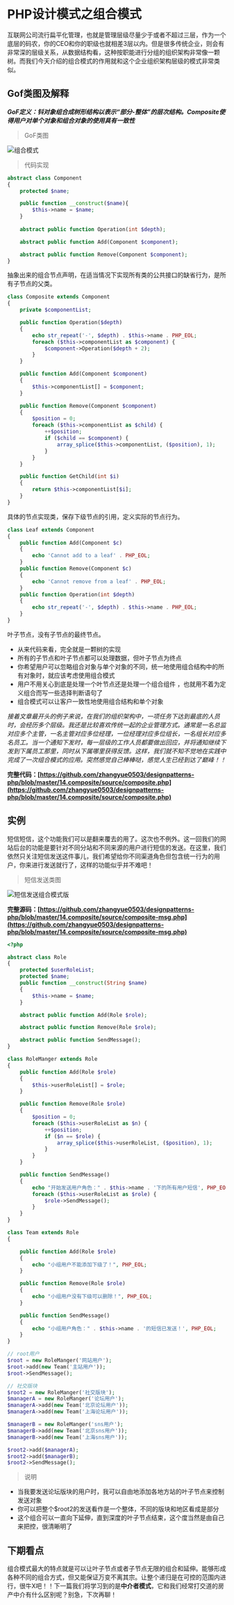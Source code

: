 # PHP设计模式之组合模式

互联网公司流行扁平化管理，也就是管理层级尽量少于或者不超过三层，作为一个底层的码农，你的CEO和你的职级也就相差3层以内。但是很多传统企业，则会有非常深的层级关系，从数据结构看，这种按职能进行分组的组织架构非常像一颗树。而我们今天介绍的组合模式的作用就和这个企业组织架构层级的模式非常类似。

## Gof类图及解释

***GoF定义：钭对象组合成树形结构以表示“部分-整体”的层次结构。Composite使得用户对单个对象和组合对象的使用具有一致性***

> GoF类图

![组合模式](https://raw.githubusercontent.com/zhangyue0503/designpatterns-php/master/14.composite/img/composite.jpg)


> 代码实现

```php
abstract class Component
{
    protected $name;

    public function __construct($name){
        $this->name = $name;
    }
    
    abstract public function Operation(int $depth);

    abstract public function Add(Component $component);

    abstract public function Remove(Component $component);
}
```

抽象出来的组合节点声明，在适当情况下实现所有类的公共接口的缺省行为，是所有子节点的父类。

```php
class Composite extends Component
{
    private $componentList;

    public function Operation($depth)
    {
        echo str_repeat('-', $depth) . $this->name . PHP_EOL;
        foreach ($this->componentList as $component) {
            $component->Operation($depth + 2);
        }
    }

    public function Add(Component $component)
    {
        $this->componentList[] = $component;
    }

    public function Remove(Component $component)
    {
        $position = 0;
        foreach ($this->componentList as $child) {
            ++$position;
            if ($child == $component) {
                array_splice($this->componentList, ($position), 1);
            }
        }
    }

    public function GetChild(int $i)
    {
        return $this->componentList[$i];
    }
}
```

具体的节点实现类，保存下级节点的引用，定义实际的节点行为。

```php 
class Leaf extends Component
{
    public function Add(Component $c)
    {
        echo 'Cannot add to a leaf' . PHP_EOL;
    }
    public function Remove(Component $c)
    {
        echo 'Cannot remove from a leaf' . PHP_EOL;
    }
    public function Operation(int $depth)
    {
        echo str_repeat('-', $depth) . $this->name . PHP_EOL;
    }
}
```

叶子节点，没有子节点的最终节点。

- 从来代码来看，完全就是一颗树的实现
- 所有的子节点和叶子节点都可以处理数据，但叶子节点为终点
- 你希望用户可以忽略组合对象与单个对象的不同，统一地使用组合结构中的所有对象时，就应该考虑使用组合模式
- 用户不用关心到底是处理一个叶节点还是处理一个组合组件 ，也就用不着为定义组合而写一些选择判断语句了
- 组合模式可以让客户一致性地使用组合结构和单个对象

*接着文章最开头的例子来说，在我们的组织架构中，一项任务下达到最底的人员时，会经历多个层级。我还是比较喜欢传统一起的企业管理方式。通常是一名总监对应多个主管，一名主管对应多位经理，一位经理对应多位组长，一名组长对应多名员工。当一个通知下发时，每一层级的工作人员都要做出回应，并将通知继续下发到下属员工那里，同时从下属哪里获得反馈。这样，我们就不知不觉地在实践中完成了一次组合模式的应用。突然感觉自己棒棒哒，感觉人生已经到达了巅峰！！*

**完整代码：[https://github.com/zhangyue0503/designpatterns-php/blob/master/14.composite/source/composite.php](https://github.com/zhangyue0503/designpatterns-php/blob/master/14.composite/source/composite.php)**

## 实例

短信短信，这个功能我们可以是翻来覆去的用了。这次也不例外。这一回我们的网站后台的功能是要针对不同分站和不同来源的用户进行短信的发送。在这里，我们依然只关注短信发送这件事儿，我们希望给你不同渠道角色但包含统一行为的用户，你来进行发送就行了，这样的功能似乎并不难吧！

> 短信发送类图

![短信发送组合模式版](https://raw.githubusercontent.com/zhangyue0503/designpatterns-php/master/14.composite/img/composite-msg.jpg)


**完整源码：[https://github.com/zhangyue0503/designpatterns-php/blob/master/14.composite/source/composite-msg.php](https://github.com/zhangyue0503/designpatterns-php/blob/master/14.composite/source/composite-msg.php)**

```php
<?php

abstract class Role
{
    protected $userRoleList;
    protected $name;
    public function __construct(String $name)
    {
        $this->name = $name;
    }

    abstract public function Add(Role $role);

    abstract public function Remove(Role $role);

    abstract public function SendMessage();
}

class RoleManger extends Role
{
    public function Add(Role $role)
    {
        $this->userRoleList[] = $role;
    }

    public function Remove(Role $role)
    {
        $position = 0;
        foreach ($this->userRoleList as $n) {
            ++$position;
            if ($n == $role) {
                array_splice($this->userRoleList, ($position), 1);
            }
        }
    }

    public function SendMessage()
    {
        echo "开始发送用户角色：" . $this->name . '下的所有用户短信', PHP_EOL;
        foreach ($this->userRoleList as $role) {
            $role->SendMessage();
        }
    }
}

class Team extends Role
{

    public function Add(Role $role)
    {
        echo "小组用户不能添加下级了！", PHP_EOL;
    }

    public function Remove(Role $role)
    {
        echo "小组用户没有下级可以删除！", PHP_EOL;
    }

    public function SendMessage()
    {
        echo "小组用户角色：" . $this->name . '的短信已发送！', PHP_EOL;
    }
}

// root用户
$root = new RoleManger('网站用户');
$root->add(new Team('主站用户'));
$root->SendMessage();

// 社交版块
$root2 = new RoleManger('社交版块');
$managerA = new RoleManger('论坛用户');
$managerA->add(new Team('北京论坛用户'));
$managerA->add(new Team('上海论坛用户'));

$managerB = new RoleManger('sns用户');
$managerB->add(new Team('北京sns用户'));
$managerB->add(new Team('上海sns用户'));

$root2->add($managerA);
$root2->add($managerB);
$root2->SendMessage();


```

> 说明

- 当我要发送论坛版块的用户时，我可以自由地添加各地方站的叶子节点来控制发送对象
- 你可以把整个$root2的发送看作是一个整体，不同的版块和地区看成是部分
- 这个组合可以一直向下延伸，直到深度的叶子节点结束，这个度当然是由自己来把控，很清晰明了

## 下期看点

组合模式最大的特点就是可以让叶子节点或者子节点无限的组合和延伸。能够形成各种不同的组合方式，但又能保证万变不离其宗。让整个递归是在可控的范围内进行，很牛X吧！！下一篇我们将学习到的是**中介者模式**，它和我们经常打交道的房产中介有什么区别呢？别急，下次再聊！